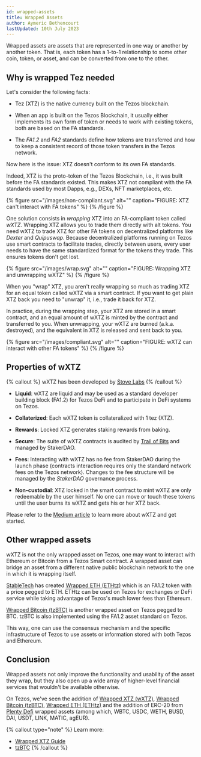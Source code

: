 ```yaml
---
id: wrapped-assets
title: Wrapped Assets
author: Aymeric Bethencourt
lastUpdated: 10th July 2023
---
```


Wrapped assets are assets that are represented in one way or another by another token. That is, each token has a 1-to-1 relationship to some other coin, token, or asset, and can be converted from one to the other.

## Why is wrapped Tez needed

Let's consider the following facts:

- Tez (XTZ) is the native currency built on the Tezos blockchain.

- When an app is built on the Tezos Blockchain, it usually either implements its own form of token or needs to work with existing tokens, both are based on the FA standards.

- The _FA1.2_ and _FA2_ standards define how tokens are transferred and how to keep a consistent record of those token transfers in the Tezos network.

Now here is the issue: XTZ doesn't conform to its own FA standards.

Indeed, XTZ is the proto-token of the Tezos Blockchain, i.e., it was built before the FA standards existed. This makes XTZ not compliant with the FA standards used by most Dapps, e.g., DEXs, NFT marketplaces, etc.

{% figure src="/images/non-compliant.svg" alt="" caption="FIGURE: XTZ can't interact with FA tokens" %} {% /figure %}

One solution consists in _wrapping_ XTZ into an FA-compliant token called _wXTZ_. Wrapping XTZ allows you to trade them directly with alt tokens. You need wXTZ to trade XTZ for other FA tokens on decentralized platforms like _Dexter_ and _Quipuswap_. Because decentralized platforms running on Tezos use smart contracts to facilitate trades, directly between users, every user needs to have the same standardized format for the tokens they trade. This ensures tokens don't get lost.

{% figure src="/images/wrap.svg" alt="" caption="FIGURE: Wrapping XTZ and unwrapping wXTZ" %} {% /figure %}

When you "wrap" XTZ, you aren't really wrapping so much as trading XTZ for an equal token called wXTZ via a smart contract. If you want to get plain XTZ back you need to "unwrap" it, i.e., trade it back for XTZ.

In practice, during the wrapping step, your XTZ are stored in a smart contract, and an equal amount of wXTZ is minted by the contract and transferred to you. When unwrapping, your wXTZ are burned (a.k.a. destroyed), and the equivalent in XTZ is released and sent back to you.  

{% figure src="/images/compliant.svg" alt="" caption="FIGURE: wXTZ can interact with other FA tokens" %} {% /figure %}

## Properties of wXTZ

{% callout %}
wXTZ has been developed by [Stove Labs](https://github.com/stove-labs)
{% /callout %}

- **Liquid**: wXTZ are liquid and may be used as a standard developer building block (FA1.2) for Tezos DeFi and to participate in DeFi systems on Tezos.

- **Collaterized**: Each wXTZ token is collateralized with 1 tez (XTZ).

- **Rewards**: Locked XTZ generates staking rewards from baking.

- **Secure**: The suite of wXTZ contracts is audited by [Trail of Bits](https://www.trailofbits.com/) and managed by StakerDAO.

- **Fees**: Interacting with wXTZ has no fee from StakerDAO during the launch phase (contracts interaction requires only the standard network fees on the Tezos network). Changes to the fee structure will be managed by the _StakerDAO_ governance process.

- **Non-custodial**: XTZ locked in the smart contract to mint wXTZ are only redeemable by the user himself. No one can move or touch these tokens until the user burns its wXTZ and gets his or her XTZ back.

Please refer to the [Medium article](https://medium.com/stakerdao/the-wrapped-tezos-wxtz-beta-guide-6917fa70116e) to learn more about wXTZ and get started.

## Other wrapped assets

wXTZ is not the only wrapped asset on Tezos, one may want to interact with Ethereum or Bitcoin from a Tezos Smart contract. A wrapped asset can bridge an asset from a different native public blockchain network to the one in which it is wrapping itself.

[StableTech](https://stable.tech/) has created [Wrapped ETH (ETHtz)](https://decrypt.co/51860/wrapped-eth-comes-to-tezos-as-it-takes-on-ethereum-defi-market) which is an FA1.2 token with a price pegged to ETH. ETHtz can be used on Tezos for exchanges or DeFi service while taking advantage of Tezos's much lower fees than Ethereum.

[Wrapped Bitcoin (tzBTC)](https://tzbtc.io/) is another wrapped asset on Tezos pegged to BTC. tzBTC is also implemented using the FA1.2 asset standard on Tezos.

This way, one can use the consensus mechanism and the specific infrastructure of Tezos to use assets or information stored with both Tezos and Ethereum.

## Conclusion

Wrapped assets not only improve the functionality and usability of the asset they wrap, but they also open up a wide array of higher-level financial services that wouldn't be available otherwise.

On Tezos, we've seen the addition of [Wrapped XTZ (wXTZ)](https://medium.com/stakerdao/the-wrapped-tezos-wxtz-beta-guide-6917fa70116e), [Wrapped Bitcoin (tzBTC)](https://tzbtc.io/), [Wrapped ETH (ETHtz)](https://decrypt.co/51860/wrapped-eth-comes-to-tezos-as-it-takes-on-ethereum-defi-market) and the addition of ERC-20 from [Plenty Defi](https://analytics.plentydefi.com/) wrapped assets (among which, WBTC, USDC, WETH, BUSD, DAI, USDT, LINK, MATIC, agEUR).

{% callout type="note" %}
Learn more:
- [Wrapped XTZ Guide](https://medium.com/stakerdao/the-wrapped-tezos-wxtz-beta-guide-6917fa70116e)
- [tzBTC](https://tzbtc.io/)
{% /callout %}
